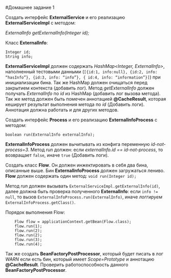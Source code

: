 #Домашнее задание 1

Создать интерфейс **ExternalService** и его реализацию **ExternalServiceImpl** с методом:

_ExternalInfo getExternalInfo(Integer id);_

Класс **ExternalInfo**:
```
Integer id;
String info;
```

**ExternalServiceImpl** должен содержать _HashMap<Integer, ExternalInfo>_, наполненный тестовыми данными 
(```[{id:1, info:null}, {id:2, info: “hasInfo”}, {id:3, info: “info”}, { id:4, info: “information”}]```) 
при инициализации бина. Так же HashMap должен очищаться перед закрытием контекста (добавить лог). 
Метод _getExternalInfo_ должен получать _ExternalInfo_ по _id_ из HashMap (добавить лог вызова метода). 
Так же метод должен быть помечен аннотацией **@CacheResult**, 
которая кеширует результат выполнения метода по _id_ (Добавить логи). 
Аннотация должна работать и для других методов.

Создать интерфейс **Process** и его реализацию **ExternalInfoProcess** с методом:

`boolean run(ExternalInfo externalInfo);`

**ExternalInfoProcess** должен вычитывать из конфига переменную _id-not-process=3_. 
Метод _run_ должен: если _externalInfo.id == id-not-process_, то возвращает `false`, иначе `true` (Добавить логи).

Создать класс **Flow**. Он должен инжектировать в себя два бина, описанные выше. 
Бин **ExternalInfoProcess** должен загружаться лениво. **Flow** должен содержать один метод:
`void run(Integer id);`

Метод _run_ должен вызывать `ExternalServiceImpl.getExternalInfo(id)`, 
далее должна быть проверка полученного **ExternalInfo**: если `info != null`, 
то вызов `ExternalInfoProcess.run(ExternalInfo)`, иначе _логгируем_ `ExternalInfoProcess.getClass()`.

Порядок выполнения Flow:

        Flow flow = applicationContext.getBean(Flow.class);
        flow.run(1);
        flow.run(2);
        flow.run(2);
        flow.run(3);
        flow.run(4);

Так же создать **BeanFactoryPostProcessor**, который будет писать в лог _WARN_ если есть бин, 
который имеет _Scope=Prototype_ и аннотацию **@CacheResult**. 
Проверить работоспособность данного **BeanFactoryPostProcessor**.